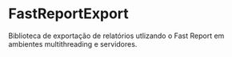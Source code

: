 # FastReportExport
Biblioteca de exportação de relatórios utlizando o Fast Report em ambientes multithreading e servidores.
